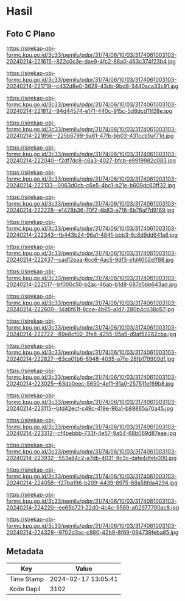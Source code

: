 # Hasil

## Foto C Plano

https://sirekap-obj-formc.kpu.go.id/3c33/pemilu/pdpr/31/74/06/10/03/3174061003103-20240214-221615--822c0c3e-dae9-4fc2-88a0-463c374f23b4.jpg

https://sirekap-obj-formc.kpu.go.id/3c33/pemilu/pdpr/31/74/06/10/03/3174061003103-20240214-221719--c432d8e0-3629-43db-9bd8-3440aca33c91.jpg

https://sirekap-obj-formc.kpu.go.id/3c33/pemilu/pdpr/31/74/06/10/03/3174061003103-20240214-221812--94d44574-e171-440c-915c-5d8dcd11f28e.jpg

https://sirekap-obj-formc.kpu.go.id/3c33/pemilu/pdpr/31/74/06/10/03/3174061003103-20240214-221856--225b6799-9a81-47fb-bb03-431ccb9af71d.jpg

https://sirekap-obj-formc.kpu.go.id/3c33/pemilu/pdpr/31/74/06/10/03/3174061003103-20240214-222040--f2df7dc8-c6a3-4027-bfcb-e9919982c083.jpg

https://sirekap-obj-formc.kpu.go.id/3c33/pemilu/pdpr/31/74/06/10/03/3174061003103-20240214-222133--0063d0cb-c6e5-4bc1-b21e-b609dc60ff32.jpg

https://sirekap-obj-formc.kpu.go.id/3c33/pemilu/pdpr/31/74/06/10/03/3174061003103-20240214-222228--e1428b36-70f2-4b83-a716-6b76af7d9169.jpg

https://sirekap-obj-formc.kpu.go.id/3c33/pemilu/pdpr/31/74/06/10/03/3174061003103-20240214-222343--fb443b24-96a1-4841-bbb3-8c8d9dd641a6.jpg

https://sirekap-obj-formc.kpu.go.id/3c33/pemilu/pdpr/31/74/06/10/03/3174061003103-20240214-222437--cad12eaa-6cc6-4ac5-9df3-e1d4002eff88.jpg

https://sirekap-obj-formc.kpu.go.id/3c33/pemilu/pdpr/31/74/06/10/03/3174061003103-20240214-222517--bf000c50-b2ac-46ab-b1d8-687d5bb643ad.jpg

https://sirekap-obj-formc.kpu.go.id/3c33/pemilu/pdpr/31/74/06/10/03/3174061003103-20240214-222600--14d6f61f-8cce-4b65-a1d7-280b4cb38c67.jpg

https://sirekap-obj-formc.kpu.go.id/3c33/pemilu/pdpr/31/74/06/10/03/3174061003103-20240214-222722--89e8cf02-3fe8-4255-95a5-d9af52282cba.jpg

https://sirekap-obj-formc.kpu.go.id/3c33/pemilu/pdpr/31/74/06/10/03/3174061003103-20240214-222827--63ca01b6-8948-4035-a7fe-28fb179909df.jpg

https://sirekap-obj-formc.kpu.go.id/3c33/pemilu/pdpr/31/74/06/10/03/3174061003103-20240214-223025--63db0eec-5650-4ef1-91a0-257511ef69b8.jpg

https://sirekap-obj-formc.kpu.go.id/3c33/pemilu/pdpr/31/74/06/10/03/3174061003103-20240214-223115--bfd42ecf-c49c-419e-96a1-b89865a70a45.jpg

https://sirekap-obj-formc.kpu.go.id/3c33/pemilu/pdpr/31/74/06/10/03/3174061003103-20240214-223312--cf4bebbb-733f-4e57-9a54-68b069d87eae.jpg

https://sirekap-obj-formc.kpu.go.id/3c33/pemilu/pdpr/31/74/06/10/03/3174061003103-20240214-223932--553a84c2-a7db-4031-8c3c-dafe4dfeb000.jpg

https://sirekap-obj-formc.kpu.go.id/3c33/pemilu/pdpr/31/74/06/10/03/3174061003103-20240214-224058--f27ba196-b209-4439-8975-88a58fda4294.jpg

https://sirekap-obj-formc.kpu.go.id/3c33/pemilu/pdpr/31/74/06/10/03/3174061003103-20240214-224220--ee65b721-22d0-4c4c-9569-a02977790ac8.jpg

https://sirekap-obj-formc.kpu.go.id/3c33/pemilu/pdpr/31/74/06/10/03/3174061003103-20240214-224328--9702d3ac-c980-42b9-8f69-094739feba85.jpg


## Metadata

| Key        | Value               |
| ---------- | ------------------- |
| Time Stamp | 2024-02-17 13:05:41 |
| Kode Dapil | 3102                |



